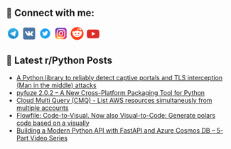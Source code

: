 ## 🔎 Connect with me:
[<img src="https://github.com/bullbesh/bullbesh/blob/main/images/Telegram.png" width="32" height="32" />](https://t.me/bullbesh)
[<img src="https://github.com/bullbesh/bullbesh/blob/main/images/VK.png" width="32" height="32" />](https://vk.com/bullbesh)
[<img src="https://github.com/bullbesh/bullbesh/blob/main/images/Twitter.png" width="32" height="32" />](https://twitter.com/bullbesh1)
[<img src="https://github.com/bullbesh/bullbesh/blob/main/images/Instagram.png" width="32" height="32" />](https://www.instagram.com/bullbesh)
[<img src="https://github.com/bullbesh/bullbesh/blob/main/images/Reddit.png" width="32" height="32" />](https://www.reddit.com/user/bullbesh)
[<img src="https://github.com/bullbesh/bullbesh/blob/main/images/YouTube.png" width="32" height="32" />](https://www.youtube.com/channel/UCtfjRs6uzgq5mfm8S06WTcg)

## 📕 Latest r/Python Posts
<!-- BLOG-POST-LIST:START -->
- [A Python library to reliably detect captive portals and TLS interception &lpar;Man in the middle&rpar; attacks](https://www.reddit.com/r/Python/comments/1l7howq/a_python_library_to_reliably_detect_captive/)
- [pyfuze 2.0.2 – A New Cross-Platform Packaging Tool for Python](https://www.reddit.com/r/Python/comments/1l7dwei/pyfuze_202_a_new_crossplatform_packaging_tool_for/)
- [Cloud Multi Query &lpar;CMQ&rpar; - List AWS resources simultaneusly from multiple accounts](https://www.reddit.com/r/Python/comments/1l7d9rl/cloud_multi_query_cmq_list_aws_resources/)
- [Flowfile: Code-to-Visual. Now also Visual-to-Code: Generate polars code based on a visually](https://www.reddit.com/r/Python/comments/1l78ud9/flowfile_codetovisual_now_also_visualtocode/)
- [Building a Modern Python API with FastAPI and Azure Cosmos DB – 5-Part Video Series](https://www.reddit.com/r/Python/comments/1l76m04/building_a_modern_python_api_with_fastapi_and/)
<!-- BLOG-POST-LIST:END -->
